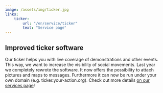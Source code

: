 ```yaml
---
image: /assets/img/ticker.jpg
links:
    ticker:
        url: "/en/service/ticker"
        text: "Service page"
---
```


## Improved ticker software

Our ticker helps you with live coverage of demonstrations and other events. This way, we want to increase the visibility 
of social movements. Last year we completely rewrote the software. It now offers the possibility to attach pictures and 
maps to messages. Furthermore it can now be run under your own domain (e.g. ticker.your-action.org). Check out more 
details [on our services page](/en/service/ticker)!
